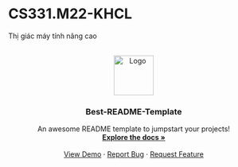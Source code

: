 # CS331.M22-KHCL  
Thị giác máy tính nâng cao  
  
<!-- PROJECT LOGO -->
<br />
<div align="center">
  <a href="https://github.com/othneildrew/Best-README-Template">
    <img src="[images/logo.png](https://www.google.com/imgres?imgurl=https%3A%2F%2Fbuiltin.com%2Fsites%2Fwww.builtin.com%2Ffiles%2Fstyles%2Fog%2Fpublic%2Fartificial-intelligence-in-cars.jpg&imgrefurl=https%3A%2F%2Fbuiltin.com%2Fartificial-intelligence%2Fartificial-intelligence-automotive-industry&tbnid=kQirgKa2oo4_sM&vet=12ahUKEwisibzDz6r4AhUEYpQKHTZJBCYQMygBegUIARDXAQ..i&docid=bcD8JOi8jdL1iM&w=1200&h=630&q=AI%20car&ved=2ahUKEwisibzDz6r4AhUEYpQKHTZJBCYQMygBegUIARDXAQ)" alt="Logo" width="80" height="80">
  </a>

  <h3 align="center">Best-README-Template</h3>

  <p align="center">
    An awesome README template to jumpstart your projects!
    <br />
    <a href="https://github.com/othneildrew/Best-README-Template"><strong>Explore the docs »</strong></a>
    <br />
    <br />
    <a href="https://github.com/othneildrew/Best-README-Template">View Demo</a>
    ·
    <a href="https://github.com/othneildrew/Best-README-Template/issues">Report Bug</a>
    ·
    <a href="https://github.com/othneildrew/Best-README-Template/issues">Request Feature</a>
  </p>
</div>
